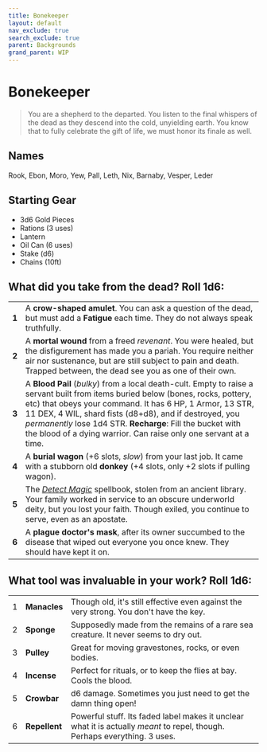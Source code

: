 ```yaml
---
title: Bonekeeper
layout: default
nav_exclude: true
search_exclude: true
parent: Backgrounds
grand_parent: WIP
---
```


# Bonekeeper

> You are a shepherd to the departed. You listen to the final whispers of the dead as they descend into the cold, unyielding earth. You know that to fully celebrate the gift of life, we must honor its finale as well. 

## Names

Rook, Ebon, Moro, Yew, Pall, Leth, Nix, Barnaby, Vesper, Leder

## Starting Gear

- 3d6 Gold Pieces
- Rations (3 uses)
- Lantern
- Oil Can (6 uses)
- Stake (d6)
- Chains (10ft)

## What did you take from the dead? Roll 1d6:

|       |                                                                                                                                                                                                                                                                                                                                                                 |
| ----- | --------------------------------------------------------------------------------------------------------------------------------------------------------------------------------------------------------------------------------------------------------------------------------------------------------------------------------------------------------------- |
| **1** | A **crow-shaped amulet**. You can ask a question of the dead, but must add a **Fatigue** each time. They do not always speak truthfully.                                                                                                                                                                                                                        |
| **2** | A **mortal wound** from a freed _revenant_. You were healed, but the disfigurement has made you a pariah. You require neither air nor sustenance, but are still subject to pain and death. Trapped between, the dead see you as one of their own.                                                                                                               |
| **3** | A **Blood Pail** (_bulky_) from a local death-cult. Empty to raise a servant built from items buried below (bones, rocks, pottery, etc) that obeys your command. It has 6 HP, 1 Armor, 13 STR, 11 DEX, 4 WIL, shard fists (d8+d8), and if destroyed, you _permanently_ lose 1d4 STR.  **Recharge**: Fill the bucket with the blood of a dying warrior. Can raise only one servant at a time. |
| **4** | A **burial wagon** (+6 slots, _slow_) from your last job. It came with a stubborn old **donkey** (+4 slots, only +2 slots if pulling wagon).                                                                                                                                                                                                                    |
| **5** | The [_Detect Magic_](https://cairnrpg.com/wip/2e/core-rules/#detect-magic) spellbook, stolen from an ancient library. Your family worked in service to an obscure underworld deity, but you lost your faith. Though exiled, you continue to serve, even as an apostate.                                                                                         |
| **6** | A **plague doctor's mask**, after its owner succumbed to the disease that wiped out everyone you once knew. They should have kept it on.                                                                                                                                                                                                                        |

## What tool was invaluable in your work? Roll 1d6:

|     |               |                                                                                                                            |
| --- | ------------- | -------------------------------------------------------------------------------------------------------------------------- |
| 1   | **Manacles**  | Though old, it's still effective even against the very strong. You don't have the key.                                     |
| 2   | **Sponge**    | Supposedly made from the remains of a rare sea creature. It never seems to dry out.                                        |
| 3   | **Pulley**    | Great for moving gravestones, rocks, or even bodies.                                                                       |
| 4   | **Incense**   | Perfect for rituals, or to keep the flies at bay. Cools the blood.                                                         |
| 5   | **Crowbar**   | d6 damage. Sometimes you just need to get the damn thing open!                                                             |
| 6   | **Repellent** | Powerful stuff. Its faded label makes it unclear what it is actually _meant_ to repel, though. Perhaps everything. 3 uses. |

